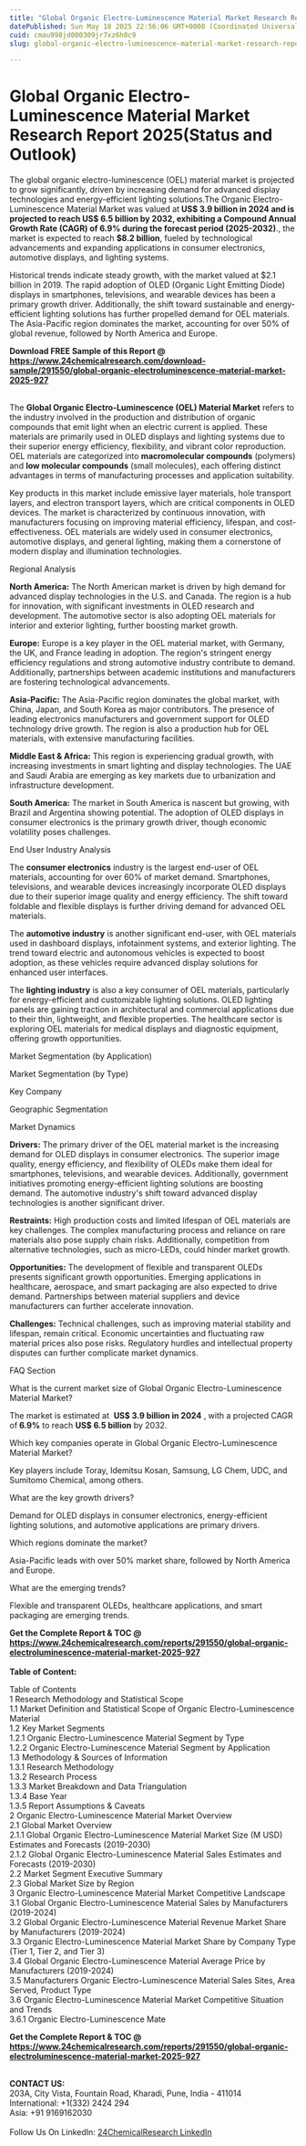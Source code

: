 ```yaml
---
title: "Global Organic Electro-Luminescence Material Market Research Report 2025(Status and Outlook)"
datePublished: Sun May 18 2025 22:56:06 GMT+0000 (Coordinated Universal Time)
cuid: cmau998jd000309jr7xz6h0c9
slug: global-organic-electro-luminescence-material-market-research-report-2025status-and-outlook

---
```


# Global Organic Electro-Luminescence Material Market Research Report 2025(Status and Outlook)

<p>The global organic electro-luminescence (OEL) material market is projected to grow significantly, driven by increasing demand for advanced display technologies and energy-efficient lighting solutions.The Organic Electro-Luminescence Material Market was valued at<strong> US$ 3.9 billion in 2024 and is projected to reach US$ 6.5 billion by 2032, exhibiting a Compound Annual Growth Rate (CAGR) of 6.9% during the forecast period (2025-2032)</strong>., the market is expected to reach <strong>$8.2 billion</strong>, fueled by technological advancements and expanding applications in consumer electronics, automotive displays, and lighting systems.</p><p>
</p><p>Historical trends indicate steady growth, with the market valued at $2.1 billion in 2019. The rapid adoption of OLED (Organic Light Emitting Diode) displays in smartphones, televisions, and wearable devices has been a primary growth driver. Additionally, the shift toward sustainable and energy-efficient lighting solutions has further propelled demand for OEL materials. The Asia-Pacific region dominates the market, accounting for over 50% of global revenue, followed by North America and Europe.</p><div><b>Download FREE Sample of this Report @ 
            <a href="https://www.24chemicalresearch.com/download-sample/291550/global-organic-electroluminescence-material-market-2025-927">
            https://www.24chemicalresearch.com/download-sample/291550/global-organic-electroluminescence-material-market-2025-927</a></b></div><br><p>
</p><p>The <strong>Global Organic Electro-Luminescence (OEL) Material Market</strong> refers to the industry involved in the production and distribution of organic compounds that emit light when an electric current is applied. These materials are primarily used in OLED displays and lighting systems due to their superior energy efficiency, flexibility, and vibrant color reproduction. OEL materials are categorized into <strong>macromolecular compounds</strong> (polymers) and <strong>low molecular compounds</strong> (small molecules), each offering distinct advantages in terms of manufacturing processes and application suitability.</p><p>
</p><p>Key products in this market include emissive layer materials, hole transport layers, and electron transport layers, which are critical components in OLED devices. The market is characterized by continuous innovation, with manufacturers focusing on improving material efficiency, lifespan, and cost-effectiveness. OEL materials are widely used in consumer electronics, automotive displays, and general lighting, making them a cornerstone of modern display and illumination technologies.</p><p>
Regional Analysis</p><p>
</p><p><strong>North America:</strong> The North American market is driven by high demand for advanced display technologies in the U.S. and Canada. The region is a hub for innovation, with significant investments in OLED research and development. The automotive sector is also adopting OEL materials for interior and exterior lighting, further boosting market growth.</p><p>
</p><p><strong>Europe:</strong> Europe is a key player in the OEL material market, with Germany, the UK, and France leading in adoption. The region's stringent energy efficiency regulations and strong automotive industry contribute to demand. Additionally, partnerships between academic institutions and manufacturers are fostering technological advancements.</p><p>
</p><p><strong>Asia-Pacific:</strong> The Asia-Pacific region dominates the global market, with China, Japan, and South Korea as major contributors. The presence of leading electronics manufacturers and government support for OLED technology drive growth. The region is also a production hub for OEL materials, with extensive manufacturing facilities.</p><p>
</p><p><strong>Middle East &amp; Africa:</strong> This region is experiencing gradual growth, with increasing investments in smart lighting and display technologies. The UAE and Saudi Arabia are emerging as key markets due to urbanization and infrastructure development.</p><p>
</p><p><strong>South America:</strong> The market in South America is nascent but growing, with Brazil and Argentina showing potential. The adoption of OLED displays in consumer electronics is the primary growth driver, though economic volatility poses challenges.</p><p>
End User Industry Analysis</p><p>
</p><p>The <strong>consumer electronics</strong> industry is the largest end-user of OEL materials, accounting for over 60% of market demand. Smartphones, televisions, and wearable devices increasingly incorporate OLED displays due to their superior image quality and energy efficiency. The shift toward foldable and flexible displays is further driving demand for advanced OEL materials.</p><p>
</p><p>The <strong>automotive industry</strong> is another significant end-user, with OEL materials used in dashboard displays, infotainment systems, and exterior lighting. The trend toward electric and autonomous vehicles is expected to boost adoption, as these vehicles require advanced display solutions for enhanced user interfaces.</p><p>
</p><p>The <strong>lighting industry</strong> is also a key consumer of OEL materials, particularly for energy-efficient and customizable lighting solutions. OLED lighting panels are gaining traction in architectural and commercial applications due to their thin, lightweight, and flexible properties. The healthcare sector is exploring OEL materials for medical displays and diagnostic equipment, offering growth opportunities.</p><p>
Market Segmentation (by Application)</p><p>
</p><p>
Market Segmentation (by Type)</p><p>
</p><p>
Key Company</p><p>
</p><p>
Geographic Segmentation</p><p>
</p><p>
Market Dynamics</p><p>
</p><p><strong>Drivers:</strong> The primary driver of the OEL material market is the increasing demand for OLED displays in consumer electronics. The superior image quality, energy efficiency, and flexibility of OLEDs make them ideal for smartphones, televisions, and wearable devices. Additionally, government initiatives promoting energy-efficient lighting solutions are boosting demand. The automotive industry's shift toward advanced display technologies is another significant driver.</p><p>
</p><p><strong>Restraints:</strong> High production costs and limited lifespan of OEL materials are key challenges. The complex manufacturing process and reliance on rare materials also pose supply chain risks. Additionally, competition from alternative technologies, such as micro-LEDs, could hinder market growth.</p><p>
</p><p><strong>Opportunities:</strong> The development of flexible and transparent OLEDs presents significant growth opportunities. Emerging applications in healthcare, aerospace, and smart packaging are also expected to drive demand. Partnerships between material suppliers and device manufacturers can further accelerate innovation.</p><p>
</p><p><strong>Challenges:</strong> Technical challenges, such as improving material stability and lifespan, remain critical. Economic uncertainties and fluctuating raw material prices also pose risks. Regulatory hurdles and intellectual property disputes can further complicate market dynamics.</p><p>
FAQ Section</p><p>
What is the current market size of Global Organic Electro-Luminescence Material Market?</p><p>
</p><p>The market is estimated at  <strong>US$ 3.9 billion in 2024</strong> , with a projected CAGR of<strong> 6.9%</strong> to reach <strong>US$ 6.5 billion</strong> by 2032.</p><p>
Which key companies operate in Global Organic Electro-Luminescence Material Market?</p><p>
</p><p>Key players include Toray, Idemitsu Kosan, Samsung, LG Chem, UDC, and Sumitomo Chemical, among others.</p><p>
What are the key growth drivers?</p><p>
</p><p>Demand for OLED displays in consumer electronics, energy-efficient lighting solutions, and automotive applications are primary drivers.</p><p>
Which regions dominate the market?</p><p>
</p><p>Asia-Pacific leads with over 50% market share, followed by North America and Europe.</p><p>
What are the emerging trends?</p><p>
</p><p>Flexible and transparent OLEDs, healthcare applications, and smart packaging are emerging trends.</p>

<div><b>Get the Complete Report & TOC @ 
            <a href="https://www.24chemicalresearch.com/reports/291550/global-organic-electroluminescence-material-market-2025-927">
            https://www.24chemicalresearch.com/reports/291550/global-organic-electroluminescence-material-market-2025-927</a></b></div><br>
            <b>Table of Content:</b><p>Table of Contents<br />
1 Research Methodology and Statistical Scope<br />
1.1 Market Definition and Statistical Scope of Organic Electro-Luminescence Material<br />
1.2 Key Market Segments<br />
1.2.1 Organic Electro-Luminescence Material Segment by Type<br />
1.2.2 Organic Electro-Luminescence Material Segment by Application<br />
1.3 Methodology & Sources of Information<br />
1.3.1 Research Methodology<br />
1.3.2 Research Process<br />
1.3.3 Market Breakdown and Data Triangulation<br />
1.3.4 Base Year<br />
1.3.5 Report Assumptions & Caveats<br />
2 Organic Electro-Luminescence Material Market Overview<br />
2.1 Global Market Overview<br />
2.1.1 Global Organic Electro-Luminescence Material Market Size (M USD) Estimates and Forecasts (2019-2030)<br />
2.1.2 Global Organic Electro-Luminescence Material Sales Estimates and Forecasts (2019-2030)<br />
2.2 Market Segment Executive Summary<br />
2.3 Global Market Size by Region<br />
3 Organic Electro-Luminescence Material Market Competitive Landscape<br />
3.1 Global Organic Electro-Luminescence Material Sales by Manufacturers (2019-2024)<br />
3.2 Global Organic Electro-Luminescence Material Revenue Market Share by Manufacturers (2019-2024)<br />
3.3 Organic Electro-Luminescence Material Market Share by Company Type (Tier 1, Tier 2, and Tier 3)<br />
3.4 Global Organic Electro-Luminescence Material Average Price by Manufacturers (2019-2024)<br />
3.5 Manufacturers Organic Electro-Luminescence Material Sales Sites, Area Served, Product Type<br />
3.6 Organic Electro-Luminescence Material Market Competitive Situation and Trends<br />
3.6.1 Organic Electro-Luminescence Mate</p>

<div><b>Get the Complete Report & TOC @ 
            <a href="https://www.24chemicalresearch.com/reports/291550/global-organic-electroluminescence-material-market-2025-927">
            https://www.24chemicalresearch.com/reports/291550/global-organic-electroluminescence-material-market-2025-927</a></b></div><br>

<b>CONTACT US:</b><br>
            203A, City Vista, Fountain Road, Kharadi, Pune, India - 411014<br>
            International: +1(332) 2424 294<br>
            Asia: +91 9169162030 <br><br>
            Follow Us On LinkedIn: <a href="https://www.linkedin.com/company/24chemicalresearch/">24ChemicalResearch LinkedIn</a>